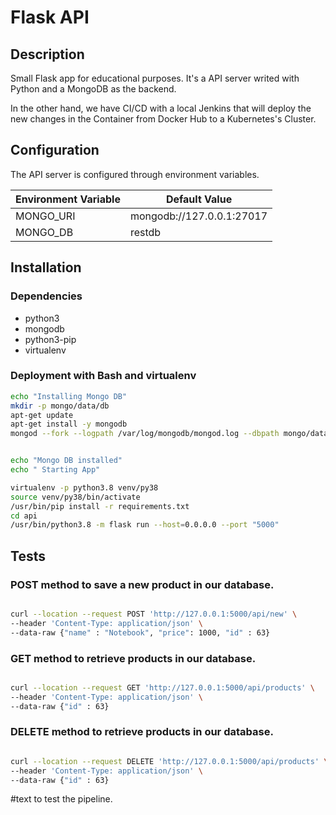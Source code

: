 # Flask API

## Description

Small Flask app for educational purposes. It's a API server writed with Python
and a MongoDB as the backend.

In the other hand, we have CI/CD with a local Jenkins that will deploy the new changes
in the Container from Docker Hub to a Kubernetes's Cluster.

## Configuration

The API server is configured through environment variables.

| Environment Variable | Default Value             |
| -------------------- | ------------------------- |
| MONGO_URI            | mongodb://127.0.0.1:27017 |
| MONGO_DB             | restdb                    |

## Installation

### Dependencies

- python3
- mongodb
- python3-pip
- virtualenv

### Deployment with Bash and virtualenv

```bash
echo "Installing Mongo DB"
mkdir -p mongo/data/db
apt-get update
apt-get install -y mongodb
mongod --fork --logpath /var/log/mongodb/mongod.log --dbpath mongo/data/db --noauth


echo "Mongo DB installed"
echo " Starting App"

virtualenv -p python3.8 venv/py38
source venv/py38/bin/activate
/usr/bin/pip install -r requirements.txt
cd api
/usr/bin/python3.8 -m flask run --host=0.0.0.0 --port "5000"
```

## Tests

### POST method to save a new product in our database.

```bash

curl --location --request POST 'http://127.0.0.1:5000/api/new' \
--header 'Content-Type: application/json' \
--data-raw {"name" : "Notebook", "price": 1000, "id" : 63}
```

### GET method to retrieve products in our database.

```bash

curl --location --request GET 'http://127.0.0.1:5000/api/products' \
--header 'Content-Type: application/json' \
--data-raw {"id" : 63}
```

### DELETE method to retrieve products in our database.

```bash

curl --location --request DELETE 'http://127.0.0.1:5000/api/products' \
--header 'Content-Type: application/json' \
--data-raw {"id" : 63}

```

#text to test the pipeline.
